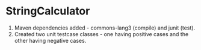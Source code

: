 # StringCalculator

1. Maven dependencies added - commons-lang3 (compile) and junit (test).
2. Created two unit testcase classes - one having positive cases and the other having negative cases.